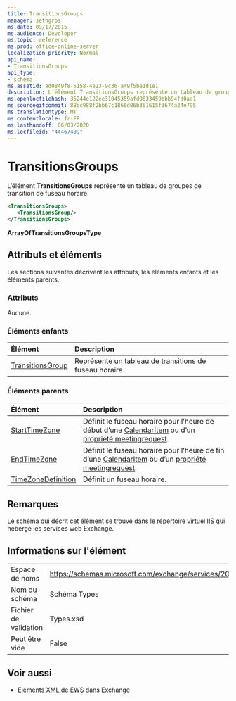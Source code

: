```yaml
---
title: TransitionsGroups
manager: sethgros
ms.date: 09/17/2015
ms.audience: Developer
ms.topic: reference
ms.prod: office-online-server
localization_priority: Normal
api_name:
- TransitionsGroups
api_type:
- schema
ms.assetid: ad0849f8-5158-4a23-9c36-a49f5be1d1e1
description: L’élément TransitionsGroups représente un tableau de groupes de transition de fuseau horaire.
ms.openlocfilehash: 35244e122ee31045359afd0833459bbb94fd0aa1
ms.sourcegitcommit: 88ec988f2bb67c1866d06b361615f3674a24e795
ms.translationtype: MT
ms.contentlocale: fr-FR
ms.lasthandoff: 06/03/2020
ms.locfileid: "44467409"
---
```

# <a name="transitionsgroups"></a>TransitionsGroups

L’élément **TransitionsGroups** représente un tableau de groupes de transition de fuseau horaire. 
  
```XML
<TransitionsGroups>
   <TransitionsGroup/>
</TransitionsGroups>
```

 **ArrayOfTransitionsGroupsType**
## <a name="attributes-and-elements"></a>Attributs et éléments

Les sections suivantes décrivent les attributs, les éléments enfants et les éléments parents.
  
### <a name="attributes"></a>Attributs

Aucune.
  
### <a name="child-elements"></a>Éléments enfants

|**Élément**|**Description**|
|:-----|:-----|
|[TransitionsGroup](transitionsgroup.md) <br/> |Représente un tableau de transitions de fuseau horaire.  <br/> |
   
### <a name="parent-elements"></a>Éléments parents

|**Élément**|**Description**|
|:-----|:-----|
|[StartTimeZone](starttimezone.md) <br/> |Définit le fuseau horaire pour l’heure de début d’une [CalendarItem](calendaritem.md) ou d’un [propriété meetingrequest](meetingrequest.md).  <br/> |
|[EndTimeZone](endtimezone.md) <br/> |Définit le fuseau horaire pour l’heure de fin d’une [CalendarItem](calendaritem.md) ou d’un [propriété meetingrequest](meetingrequest.md).  <br/> |
|[TimeZoneDefinition](timezonedefinition.md) <br/> |Définit un fuseau horaire.  <br/> |
   
## <a name="remarks"></a>Remarques

Le schéma qui décrit cet élément se trouve dans le répertoire virtuel IIS qui héberge les services web Exchange.
  
## <a name="element-information"></a>Informations sur l'élément

|||
|:-----|:-----|
|Espace de noms  <br/> |https://schemas.microsoft.com/exchange/services/2006/types  <br/> |
|Nom du schéma  <br/> |Schéma Types  <br/> |
|Fichier de validation  <br/> |Types.xsd  <br/> |
|Peut être vide  <br/> |False  <br/> |
   
## <a name="see-also"></a>Voir aussi



- [Éléments XML de EWS dans Exchange](ews-xml-elements-in-exchange.md)

